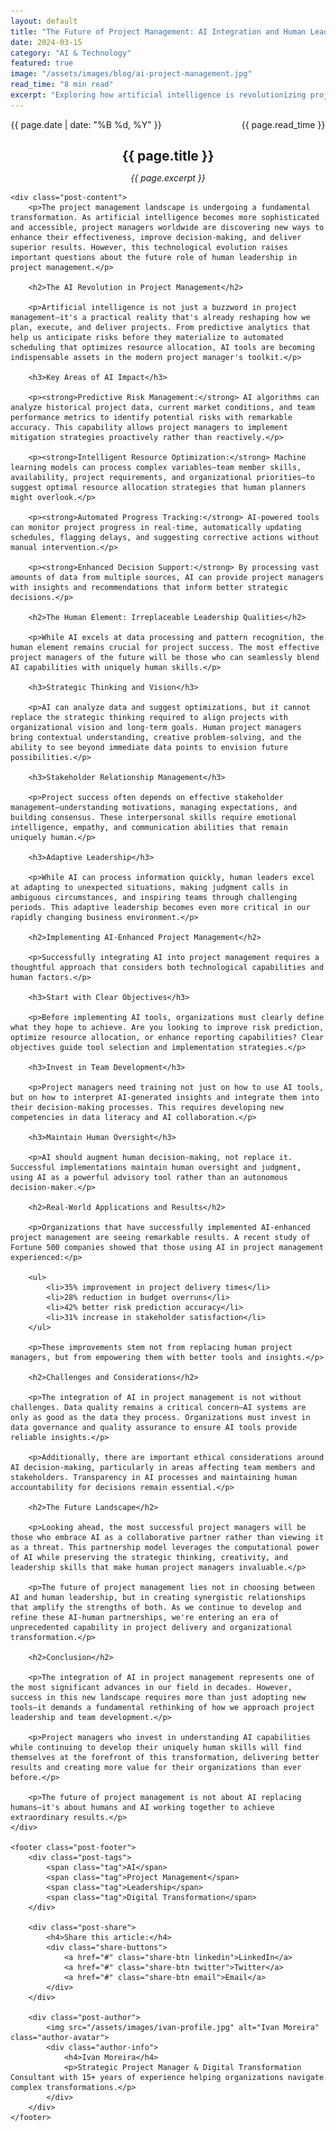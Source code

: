```yaml
---
layout: default
title: "The Future of Project Management: AI Integration and Human Leadership"
date: 2024-03-15
category: "AI & Technology"
featured: true
image: "/assets/images/blog/ai-project-management.jpg"
read_time: "8 min read"
excerpt: "Exploring how artificial intelligence is revolutionizing project management while emphasizing the irreplaceable value of human leadership and strategic thinking."
---
```


<article class="blog-post">
    <header class="post-header">
        <div class="post-meta">
            <time datetime="{{ page.date | date_to_xmlschema }}">{{ page.date | date: "%B %d, %Y" }}</time>
            <span class="post-category">{{ page.category }}</span>
            <span class="post-read-time">{{ page.read_time }}</span>
        </div>
        <h1 class="post-title">{{ page.title }}</h1>
        <p class="post-excerpt">{{ page.excerpt }}</p>
    </header>

    <div class="post-content">
        <p>The project management landscape is undergoing a fundamental transformation. As artificial intelligence becomes more sophisticated and accessible, project managers worldwide are discovering new ways to enhance their effectiveness, improve decision-making, and deliver superior results. However, this technological evolution raises important questions about the future role of human leadership in project management.</p>

        <h2>The AI Revolution in Project Management</h2>

        <p>Artificial intelligence is not just a buzzword in project management—it's a practical reality that's already reshaping how we plan, execute, and deliver projects. From predictive analytics that help us anticipate risks before they materialize to automated scheduling that optimizes resource allocation, AI tools are becoming indispensable assets in the modern project manager's toolkit.</p>

        <h3>Key Areas of AI Impact</h3>

        <p><strong>Predictive Risk Management:</strong> AI algorithms can analyze historical project data, current market conditions, and team performance metrics to identify potential risks with remarkable accuracy. This capability allows project managers to implement mitigation strategies proactively rather than reactively.</p>

        <p><strong>Intelligent Resource Optimization:</strong> Machine learning models can process complex variables—team member skills, availability, project requirements, and organizational priorities—to suggest optimal resource allocation strategies that human planners might overlook.</p>

        <p><strong>Automated Progress Tracking:</strong> AI-powered tools can monitor project progress in real-time, automatically updating schedules, flagging delays, and suggesting corrective actions without manual intervention.</p>

        <p><strong>Enhanced Decision Support:</strong> By processing vast amounts of data from multiple sources, AI can provide project managers with insights and recommendations that inform better strategic decisions.</p>

        <h2>The Human Element: Irreplaceable Leadership Qualities</h2>

        <p>While AI excels at data processing and pattern recognition, the human element remains crucial for project success. The most effective project managers of the future will be those who can seamlessly blend AI capabilities with uniquely human skills.</p>

        <h3>Strategic Thinking and Vision</h3>

        <p>AI can analyze data and suggest optimizations, but it cannot replace the strategic thinking required to align projects with organizational vision and long-term goals. Human project managers bring contextual understanding, creative problem-solving, and the ability to see beyond immediate data points to envision future possibilities.</p>

        <h3>Stakeholder Relationship Management</h3>

        <p>Project success often depends on effective stakeholder management—understanding motivations, managing expectations, and building consensus. These interpersonal skills require emotional intelligence, empathy, and communication abilities that remain uniquely human.</p>

        <h3>Adaptive Leadership</h3>

        <p>While AI can process information quickly, human leaders excel at adapting to unexpected situations, making judgment calls in ambiguous circumstances, and inspiring teams through challenging periods. This adaptive leadership becomes even more critical in our rapidly changing business environment.</p>

        <h2>Implementing AI-Enhanced Project Management</h2>

        <p>Successfully integrating AI into project management requires a thoughtful approach that considers both technological capabilities and human factors.</p>

        <h3>Start with Clear Objectives</h3>

        <p>Before implementing AI tools, organizations must clearly define what they hope to achieve. Are you looking to improve risk prediction, optimize resource allocation, or enhance reporting capabilities? Clear objectives guide tool selection and implementation strategies.</p>

        <h3>Invest in Team Development</h3>

        <p>Project managers need training not just on how to use AI tools, but on how to interpret AI-generated insights and integrate them into their decision-making processes. This requires developing new competencies in data literacy and AI collaboration.</p>

        <h3>Maintain Human Oversight</h3>

        <p>AI should augment human decision-making, not replace it. Successful implementations maintain human oversight and judgment, using AI as a powerful advisory tool rather than an autonomous decision-maker.</p>

        <h2>Real-World Applications and Results</h2>

        <p>Organizations that have successfully implemented AI-enhanced project management are seeing remarkable results. A recent study of Fortune 500 companies showed that those using AI in project management experienced:</p>

        <ul>
            <li>35% improvement in project delivery times</li>
            <li>28% reduction in budget overruns</li>
            <li>42% better risk prediction accuracy</li>
            <li>31% increase in stakeholder satisfaction</li>
        </ul>

        <p>These improvements stem not from replacing human project managers, but from empowering them with better tools and insights.</p>

        <h2>Challenges and Considerations</h2>

        <p>The integration of AI in project management is not without challenges. Data quality remains a critical concern—AI systems are only as good as the data they process. Organizations must invest in data governance and quality assurance to ensure AI tools provide reliable insights.</p>

        <p>Additionally, there are important ethical considerations around AI decision-making, particularly in areas affecting team members and stakeholders. Transparency in AI processes and maintaining human accountability for decisions remain essential.</p>

        <h2>The Future Landscape</h2>

        <p>Looking ahead, the most successful project managers will be those who embrace AI as a collaborative partner rather than viewing it as a threat. This partnership model leverages the computational power of AI while preserving the strategic thinking, creativity, and leadership skills that make human project managers invaluable.</p>

        <p>The future of project management lies not in choosing between AI and human leadership, but in creating synergistic relationships that amplify the strengths of both. As we continue to develop and refine these AI-human partnerships, we're entering an era of unprecedented capability in project delivery and organizational transformation.</p>

        <h2>Conclusion</h2>

        <p>The integration of AI in project management represents one of the most significant advances in our field in decades. However, success in this new landscape requires more than just adopting new tools—it demands a fundamental rethinking of how we approach project leadership and team development.</p>

        <p>Project managers who invest in understanding AI capabilities while continuing to develop their uniquely human skills will find themselves at the forefront of this transformation, delivering better results and creating more value for their organizations than ever before.</p>

        <p>The future of project management is not about AI replacing humans—it's about humans and AI working together to achieve extraordinary results.</p>
    </div>

    <footer class="post-footer">
        <div class="post-tags">
            <span class="tag">AI</span>
            <span class="tag">Project Management</span>
            <span class="tag">Leadership</span>
            <span class="tag">Digital Transformation</span>
        </div>
        
        <div class="post-share">
            <h4>Share this article:</h4>
            <div class="share-buttons">
                <a href="#" class="share-btn linkedin">LinkedIn</a>
                <a href="#" class="share-btn twitter">Twitter</a>
                <a href="#" class="share-btn email">Email</a>
            </div>
        </div>
        
        <div class="post-author">
            <img src="/assets/images/ivan-profile.jpg" alt="Ivan Moreira" class="author-avatar">
            <div class="author-info">
                <h4>Ivan Moreira</h4>
                <p>Strategic Project Manager & Digital Transformation Consultant with 15+ years of experience helping organizations navigate complex transformations.</p>
            </div>
        </div>
    </footer>
</article>

<style>
.blog-post {
    max-width: 800px;
    margin: 0 auto;
    padding: var(--spacing-3xl) var(--spacing-lg);
}

.post-header {
    margin-bottom: var(--spacing-3xl);
    text-align: center;
}

.post-meta {
    display: flex;
    justify-content: center;
    gap: var(--spacing-lg);
    margin-bottom: var(--spacing-lg);
    font-size: var(--font-size-sm);
    color: var(--text-secondary);
}

.post-category {
    background-color: var(--primary-color);
    color: white;
    padding: var(--spacing-xs) var(--spacing-sm);
    border-radius: var(--radius-sm);
}

.post-title {
    margin-bottom: var(--spacing-lg);
    color: var(--text-primary);
}

.post-excerpt {
    font-size: var(--font-size-lg);
    color: var(--text-secondary);
    font-style: italic;
}

.post-content {
    line-height: 1.8;
    margin-bottom: var(--spacing-3xl);
}

.post-content h2 {
    margin-top: var(--spacing-2xl);
    margin-bottom: var(--spacing-lg);
    color: var(--text-primary);
}

.post-content h3 {
    margin-top: var(--spacing-xl);
    margin-bottom: var(--spacing-md);
    color: var(--text-primary);
}

.post-content p {
    margin-bottom: var(--spacing-lg);
    color: var(--text-secondary);
}

.post-content ul {
    margin-bottom: var(--spacing-lg);
    padding-left: var(--spacing-xl);
}

.post-content li {
    margin-bottom: var(--spacing-sm);
    color: var(--text-secondary);
}

.post-footer {
    border-top: 1px solid var(--border-color);
    padding-top: var(--spacing-2xl);
}

.post-tags {
    margin-bottom: var(--spacing-xl);
}

.tag {
    display: inline-block;
    background-color: var(--background-secondary);
    color: var(--text-secondary);
    padding: var(--spacing-xs) var(--spacing-sm);
    border-radius: var(--radius-sm);
    font-size: var(--font-size-sm);
    margin-right: var(--spacing-sm);
    margin-bottom: var(--spacing-sm);
}

.post-share {
    margin-bottom: var(--spacing-xl);
}

.post-share h4 {
    margin-bottom: var(--spacing-md);
    color: var(--text-primary);
}

.share-buttons {
    display: flex;
    gap: var(--spacing-md);
}

.share-btn {
    padding: var(--spacing-sm) var(--spacing-md);
    background-color: var(--background-secondary);
    color: var(--text-primary);
    text-decoration: none;
    border-radius: var(--radius-md);
    font-size: var(--font-size-sm);
    transition: background-color var(--transition-fast);
}

.share-btn:hover {
    background-color: var(--primary-color);
    color: white;
}

.post-author {
    display: flex;
    align-items: center;
    gap: var(--spacing-lg);
    background-color: var(--background-secondary);
    padding: var(--spacing-xl);
    border-radius: var(--radius-lg);
}

.author-avatar {
    width: 80px;
    height: 80px;
    border-radius: 50%;
    object-fit: cover;
}

.author-info h4 {
    margin-bottom: var(--spacing-sm);
    color: var(--text-primary);
}

.author-info p {
    color: var(--text-secondary);
    font-size: var(--font-size-sm);
    margin: 0;
}

@media (max-width: 768px) {
    .post-meta {
        flex-direction: column;
        gap: var(--spacing-sm);
    }
    
    .post-author {
        flex-direction: column;
        text-align: center;
    }
    
    .share-buttons {
        flex-wrap: wrap;
    }
}
</style>

